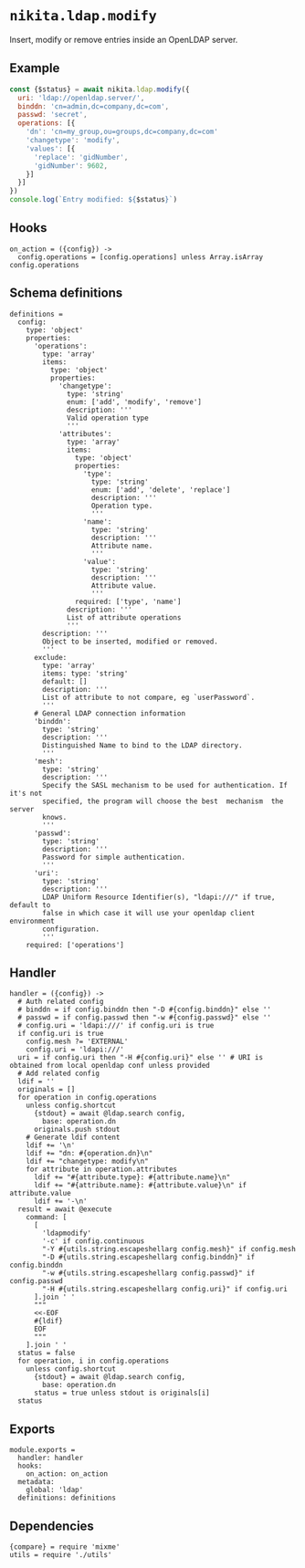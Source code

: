 
# `nikita.ldap.modify`

Insert, modify or remove entries inside an OpenLDAP server.   

## Example

```js
const {$status} = await nikita.ldap.modify({
  uri: 'ldap://openldap.server/',
  binddn: 'cn=admin,dc=company,dc=com',
  passwd: 'secret',
  operations: [{
    'dn': 'cn=my_group,ou=groups,dc=company,dc=com'
    'changetype': 'modify',
    'values': [{
      'replace': 'gidNumber',
      'gidNumber': 9602,
    }]
  }]
})
console.log(`Entry modified: ${$status}`)
```

## Hooks

    on_action = ({config}) ->
      config.operations = [config.operations] unless Array.isArray config.operations

## Schema definitions

    definitions =
      config:
        type: 'object'
        properties:
          'operations':
            type: 'array'
            items:
              type: 'object'
              properties:
                'changetype':
                  type: 'string'
                  enum: ['add', 'modify', 'remove']
                  description: '''
                  Valid operation type
                  '''
                'attributes':
                  type: 'array'
                  items:
                    type: 'object'
                    properties:
                      'type':
                        type: 'string'
                        enum: ['add', 'delete', 'replace']
                        description: '''
                        Operation type.
                        '''
                      'name':
                        type: 'string'
                        description: '''
                        Attribute name.
                        '''
                      'value':
                        type: 'string'
                        description: '''
                        Attribute value.
                        '''
                    required: ['type', 'name']
                  description: '''
                  List of attribute operations
                  '''
            description: '''
            Object to be inserted, modified or removed.
            '''
          exclude:
            type: 'array'
            items: type: 'string'
            default: []
            description: '''
            List of attribute to not compare, eg `userPassword`.
            '''
          # General LDAP connection information
          'binddn':
            type: 'string'
            description: '''
            Distinguished Name to bind to the LDAP directory.
            '''
          'mesh':
            type: 'string'
            description: '''
            Specify the SASL mechanism to be used for authentication. If it's not
            specified, the program will choose the best  mechanism  the  server
            knows.
            '''
          'passwd':
            type: 'string'
            description: '''
            Password for simple authentication.
            '''
          'uri':
            type: 'string'
            description: '''
            LDAP Uniform Resource Identifier(s), "ldapi:///" if true, default to
            false in which case it will use your openldap client environment
            configuration.
            '''
        required: ['operations']

## Handler

    handler = ({config}) ->
      # Auth related config
      # binddn = if config.binddn then "-D #{config.binddn}" else ''
      # passwd = if config.passwd then "-w #{config.passwd}" else ''
      # config.uri = 'ldapi:///' if config.uri is true
      if config.uri is true
        config.mesh ?= 'EXTERNAL'
        config.uri = 'ldapi:///'
      uri = if config.uri then "-H #{config.uri}" else '' # URI is obtained from local openldap conf unless provided
      # Add related config
      ldif = ''
      originals = []
      for operation in config.operations
        unless config.shortcut
          {stdout} = await @ldap.search config,
            base: operation.dn
          originals.push stdout
        # Generate ldif content
        ldif += '\n'
        ldif += "dn: #{operation.dn}\n"
        ldif += "changetype: modify\n"
        for attribute in operation.attributes
          ldif += "#{attribute.type}: #{attribute.name}\n"
          ldif += "#{attribute.name}: #{attribute.value}\n" if attribute.value
          ldif += '-\n'
      result = await @execute
        command: [
          [
            'ldapmodify'
            '-c' if config.continuous
            "-Y #{utils.string.escapeshellarg config.mesh}" if config.mesh
            "-D #{utils.string.escapeshellarg config.binddn}" if config.binddn
            "-w #{utils.string.escapeshellarg config.passwd}" if config.passwd
            "-H #{utils.string.escapeshellarg config.uri}" if config.uri
          ].join ' '
          """
          <<-EOF
          #{ldif}
          EOF
          """
        ].join ' '
      status = false
      for operation, i in config.operations
        unless config.shortcut
          {stdout} = await @ldap.search config,
            base: operation.dn
          status = true unless stdout is originals[i]
      status

## Exports

    module.exports =
      handler: handler
      hooks:
        on_action: on_action
      metadata:
        global: 'ldap'
      definitions: definitions

## Dependencies

    {compare} = require 'mixme'
    utils = require './utils'
